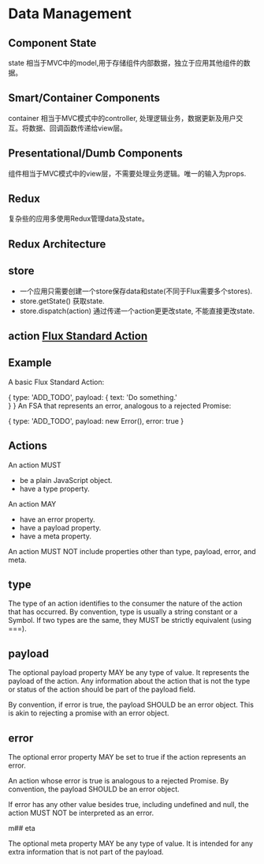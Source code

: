 # Data Management 

## Component State

state 相当于MVC中的model,用于存储组件内部数据，独立于应用其他组件的数据。

## Smart/Container Components

container 相当于MVC模式中的controller, 处理逻辑业务，数据更新及用户交互。将数据、回调函数传递给view层。

## Presentational/Dumb Components

组件相当于MVC模式中的view层，不需要处理业务逻辑。唯一的输入为props.

## Redux

复杂些的应用多使用Redux管理data及state。

## Redux Architecture

## store

* 一个应用只需要创建一个store保存data和state(不同于Flux需要多个stores).
* store.getState() 获取state.
* store.dispatch(action) 通过传递一个action更更改state, 不能直接更改state.

## action [Flux Standard Action](https://github.com/acdlite/flux-standard-action)

## Example

A basic Flux Standard Action:

{
  type: 'ADD_TODO',
  payload: {
    text: 'Do something.'  
  }
}
An FSA that represents an error, analogous to a rejected Promise:

{
  type: 'ADD_TODO',
  payload: new Error(),
  error: true
}

## Actions

An action MUST

* be a plain JavaScript object.
* have a type property.

An action MAY

* have an error property.
* have a payload property.
* have a meta property.

An action MUST NOT include properties other than type, payload, error, and meta.

## type

The type of an action identifies to the consumer the nature of the action that has occurred. By convention, type is usually a string constant or a Symbol. If two types are the same, they MUST be strictly equivalent (using ===).

## payload

The optional payload property MAY be any type of value. It represents the payload of the action. Any information about the action that is not the type or status of the action should be part of the payload field.

By convention, if error is true, the payload SHOULD be an error object. This is akin to rejecting a promise with an error object.

## error

The optional error property MAY be set to true if the action represents an error.

An action whose error is true is analogous to a rejected Promise. By convention, the payload SHOULD be an error object.

If error has any other value besides true, including undefined and null, the action MUST NOT be interpreted as an error.

m## eta

The optional meta property MAY be any type of value. It is intended for any extra information that is not part of the payload.










